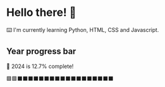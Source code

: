 # Hello there! 👋

⌨️ I'm currently learning Python, HTML, CSS and Javascript.

## Year progress bar

📅 2024 is 12.7% complete!

🟩🟩⬛⬛⬛⬛⬛⬛⬛⬛⬛⬛⬛⬛⬛⬛⬛⬛⬛⬛